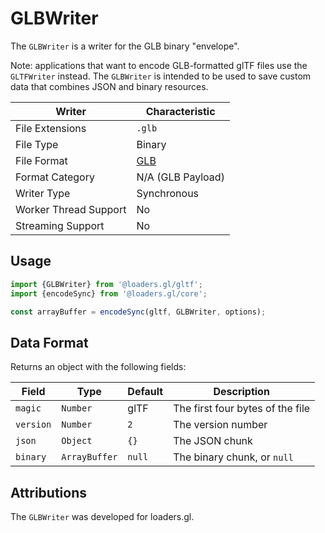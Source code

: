 # GLBWriter

The `GLBWriter` is a writer for the GLB binary "envelope".

Note: applications that want to encode GLB-formatted glTF files use the `GLTFWriter` instead. The `GLBWriter` is intended to be used to save custom data that combines JSON and binary resources.

| Writer                | Characteristic                                                                                          |
| --------------------- | ------------------------------------------------------------------------------------------------------- |
| File Extensions       | `.glb`                                                                                                  |
| File Type             | Binary                                                                                                  |
| File Format           | [GLB](https://github.com/KhronosGroup/glTF/tree/master/specification/2.0#glb-file-format-specification) |
| Format Category       | N/A (GLB Payload)                                                                                       |
| Writer Type           | Synchronous                                                                                             |
| Worker Thread Support | No                                                                                                      |
| Streaming Support     | No                                                                                                      |

## Usage

```js
import {GLBWriter} from '@loaders.gl/gltf';
import {encodeSync} from '@loaders.gl/core';

const arrayBuffer = encodeSync(gltf, GLBWriter, options);
```

## Data Format

Returns an object with the following fields:

| Field     | Type          | Default   | Description |
| ---       | ---           | ---       | --- |
| `magic`   | `Number`      | glTF      | The first four bytes of the file |
| `version` | `Number`      | `2`       | The version number |
| `json`    | `Object`      | `{}`      | The JSON chunk  |
| `binary`  | `ArrayBuffer` | `null`    | The binary chunk, or `null` |


## Attributions

The `GLBWriter` was developed for loaders.gl.
